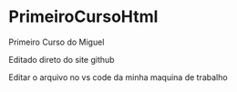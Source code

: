 # PrimeiroCursoHtml

Primeiro Curso do Miguel

Editado direto do site github



Editar o arquivo no vs code da minha maquina de trabalho


